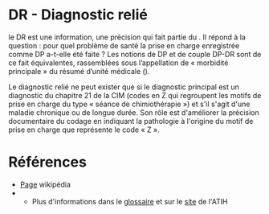 # DR - Diagnostic relié
<!-- SPDX-License-Identifier: MPL-2.0 -->

le DR est une information, une précision qui fait partie du <link-previewer href="DP.html" text="DP" preview-title="DP - Diagnostic Principal" preview-text="Un diagnostic principal est le motif des soins qui justifient l’hospitalisation dans le PMSI MCO."/>. Il répond à la question : pour quel problème de santé la prise en charge enregistrée comme DP a-t-elle été faite ? Les notions de DP et de couple DP-DR sont de ce fait équivalentes, rassemblées sous l’appellation de « morbidité principale » du résumé d’unité médicale (<link-previewer href="RUM.html" text="RUM" preview-title="RUM - Résumé d'Unité Médicale" preview-text="Un RUM est produit à la fin de chaque séjour de malade dans une unité médicale assurant des soins de MCO."/>).  

Le diagnostic relié ne peut exister que si le diagnostic principal est un diagnostic du chapitre 21 de la CIM (codes en Z qui regroupent les motifs de prise en charge du type « séance de chimiothérapie ») et s'il s'agit d'une maladie chronique ou de longue durée. Son rôle est d'améliorer la précision documentaire du codage en indiquant la pathologie à l'origine du motif de prise en charge que représente le code « Z ».  

# Références
- [Page](https://fr.wikipedia.org/wiki/Programme_de_m%C3%A9dicalisation_des_syst%C3%A8mes_d%27information) wikipédia  
- - Plus d'informations dans le [glossaire](https://www.atih.sante.fr/glossaire) et sur le [site](https://www.atih.sante.fr/) de l'ATIH
